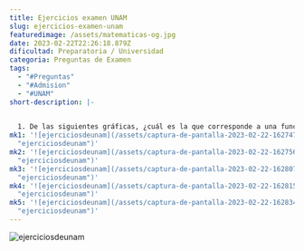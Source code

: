 ```yaml
---
title: Ejercicios examen UNAM
slug: ejercicios-examen-unam
featuredimage: /assets/matematicas-og.jpg
date: 2023-02-22T22:26:18.879Z
dificultad: Preparatoria / Universidad
categoria: Preguntas de Examen
tags:
  - "#Preguntas"
  - "#Admision"
  - "#UNAM"
short-description: |-
  

  1. De las siguientes gráficas, ¿cuál es la que corresponde a una función?
mk1: '![ejerciciosdeunam](/assets/captura-de-pantalla-2023-02-22-162747.jpg
  "ejerciciosdeunam")'
mk2: '![ejerciciosdeunam](/assets/captura-de-pantalla-2023-02-22-162756.jpg
  "ejerciciosdeunam")'
mk3: '![ejerciciosdeunam](/assets/captura-de-pantalla-2023-02-22-162807.jpg
  "ejerciciosdeunam")'
mk4: '![ejerciciosdeunam](/assets/captura-de-pantalla-2023-02-22-162815.jpg
  "ejerciciosdeunam")'
mk5: '![ejerciciosdeunam](/assets/captura-de-pantalla-2023-02-22-162834.jpg
  "ejerciciosdeunam")'
---
```

![ejerciciosdeunam](/assets/captura-de-pantalla-2023-02-22-162846.jpg "ejerciciosdeunam")